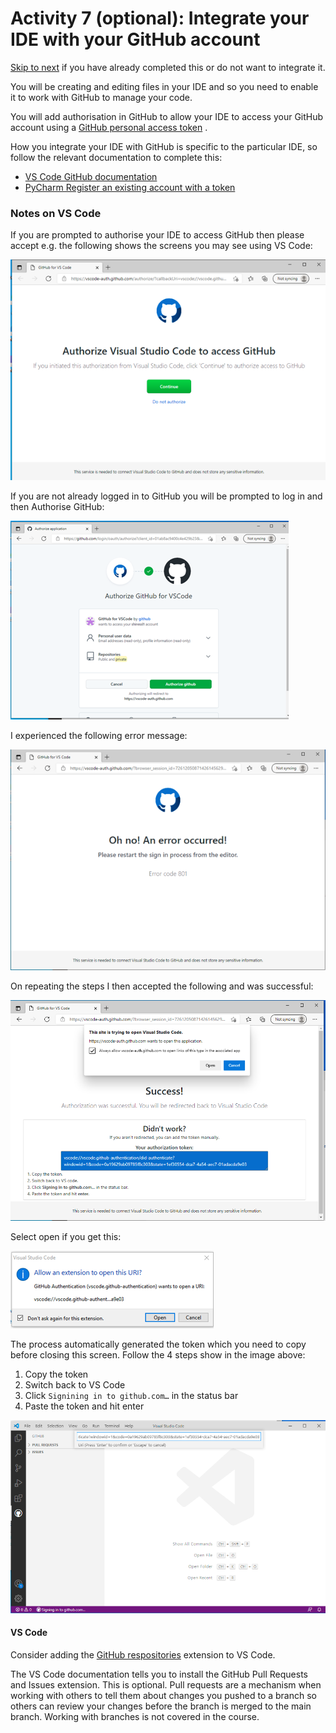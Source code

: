# Activity 7 (optional): Integrate your IDE with your GitHub account

[Skip to next](1-08-opt-copilot-ide.md) if you have already completed this or do not want to integrate it.

You will be creating and editing files in your IDE and so you need to enable it to work with GitHub to manage your code.

You will add authorisation in GitHub to allow your IDE to access your GitHub account using
a [GitHub personal access token](https://docs.github.com/en/authentication/keeping-your-account-and-data-secure/managing-your-personal-access-tokens)
.

How you integrate your IDE with GitHub is specific to the particular IDE, so follow the relevant documentation to
complete this:

- [VS Code GitHub documentation](https://code.visualstudio.com/docs/editor/github)
- [PyCharm Register an existing account with a token](https://www.jetbrains.com/help/pycharm/github.html#ef23dd64)

### Notes on VS Code

If you are prompted to authorise your IDE to access GitHub then please accept e.g. the following shows the screens you
may see using VS Code:

![GitHub request to authorise VS Code](../img/gh-authorise-vsc.png)

If you are not already logged in to GitHub you will be prompted to log in and then Authorise GitHub:

![GitHub request to authorise VS Code](../img/gh-authorise-vsc2.png)

I experienced the following error message:

![GitHub error](../img/gh-error1.png)

On repeating the steps I then accepted the following and was successful:

![GitHub authorise success with token](../img/gh-authorise-token.png)

Select open if you get this:

![VSCode allow](../img/vsc-allow.png)

The process automatically generated the token which you need to copy before closing this screen. Follow the 4 steps show
in the image above:

1. Copy the token
2. Switch back to VS Code
3. Click `Signining in to github.com…` in the status bar
4. Paste the token and hit enter

![VSCode signing in to github.com status bar message](../img/vsc-signingin.png)

#### VS Code

Consider adding the [GitHub respositories](https://marketplace.visualstudio.com/items?itemName=github.remotehub)
extension to VS Code.

The VS Code documentation tells you to install the GitHub Pull Requests and Issues extension. This is optional. Pull
requests are a mechanism when working with others to tell them about changes you pushed to a branch so others can
review your changes before the branch is merged to the main branch. Working with branches is not covered in the course.